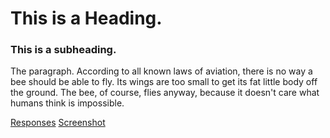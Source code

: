 # This is a Heading.

### This is a subheading.

The paragraph. According to all known laws of aviation, there is no way a bee should be able to fly. Its wings are too small to get its fat little body off the ground. The bee, of course, flies anyway, because it doesn't care what humans think is impossible.

[Responses](./responses.txt)
[Screenshot](./images/screenshot_assignment-03.jpg)